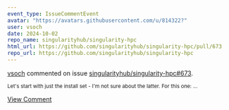 ```yaml
---
event_type: IssueCommentEvent
avatar: "https://avatars.githubusercontent.com/u/814322?"
user: vsoch
date: 2024-10-02
repo_name: singularityhub/singularity-hpc
html_url: https://github.com/singularityhub/singularity-hpc/pull/673
repo_url: https://github.com/singularityhub/singularity-hpc
---
```


<a href='https://github.com/vsoch' target='_blank'>vsoch</a> commented on issue <a href='https://github.com/singularityhub/singularity-hpc/pull/673' target='_blank'>singularityhub/singularity-hpc#673</a>.

<small>Let's start with just the install set - I'm not sure about the latter. For this one:...</small>

<a href='https://github.com/singularityhub/singularity-hpc/pull/673' target='_blank'>View Comment</a>